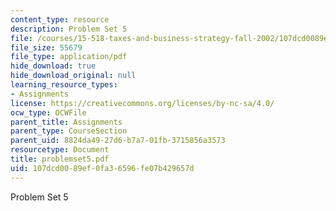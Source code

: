 ```yaml
---
content_type: resource
description: Problem Set 5
file: /courses/15-518-taxes-and-business-strategy-fall-2002/107dcd0089ef0fa36596fe07b429657d_problemset5.pdf
file_size: 55679
file_type: application/pdf
hide_download: true
hide_download_original: null
learning_resource_types:
- Assignments
license: https://creativecommons.org/licenses/by-nc-sa/4.0/
ocw_type: OCWFile
parent_title: Assignments
parent_type: CourseSection
parent_uid: 8824da49-27d6-b7a7-01fb-3715856a3573
resourcetype: Document
title: problemset5.pdf
uid: 107dcd00-89ef-0fa3-6596-fe07b429657d
---
```

Problem Set 5